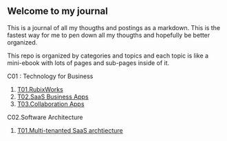 ## Welcome to my journal

This is a journal of all my thougths and postings as a markdown. This is the fastest way for me to pen down all my thougths and hopefully be better organized.

This repo is organized by categories and topics and each topic is like a mini-ebook with lots of pages and sub-pages inside of it.

C01 : Technology for Business
 1. [T01.RubixWorks](C01/T01/P000.Cover)
 2. [T02.SaaS Business Apps](/C01/T02/P000.Cover)
 3. [T03.Collaboration Apps](/C01/T03/P000.Cover)

C02.Software Architecture
 1. [T01.Multi-tenanted SaaS archtiecture](/C02/T01/P000.Cover)


<!--stackedit_data:
eyJoaXN0b3J5IjpbLTE0NzkyODcyMTYsLTQwMzE1NjUwNV19
-->